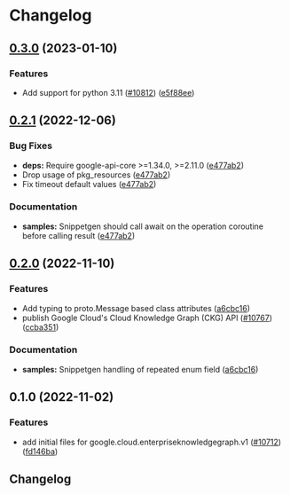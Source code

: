 # Changelog

## [0.3.0](https://github.com/googleapis/google-cloud-python/compare/google-cloud-enterpriseknowledgegraph-v0.2.1...google-cloud-enterpriseknowledgegraph-v0.3.0) (2023-01-10)


### Features

* Add support for python 3.11 ([#10812](https://github.com/googleapis/google-cloud-python/issues/10812)) ([e5f88ee](https://github.com/googleapis/google-cloud-python/commit/e5f88eebd47c677850d61ddc3774532723f5505e))

## [0.2.1](https://github.com/googleapis/google-cloud-python/compare/google-cloud-enterpriseknowledgegraph-v0.2.0...google-cloud-enterpriseknowledgegraph-v0.2.1) (2022-12-06)


### Bug Fixes

* **deps:** Require google-api-core &gt;=1.34.0, >=2.11.0  ([e477ab2](https://github.com/googleapis/google-cloud-python/commit/e477ab2581f44b540051dd201b9f543a30044833))
* Drop usage of pkg_resources ([e477ab2](https://github.com/googleapis/google-cloud-python/commit/e477ab2581f44b540051dd201b9f543a30044833))
* Fix timeout default values ([e477ab2](https://github.com/googleapis/google-cloud-python/commit/e477ab2581f44b540051dd201b9f543a30044833))


### Documentation

* **samples:** Snippetgen should call await on the operation coroutine before calling result ([e477ab2](https://github.com/googleapis/google-cloud-python/commit/e477ab2581f44b540051dd201b9f543a30044833))

## [0.2.0](https://github.com/googleapis/google-cloud-python/compare/google-cloud-enterpriseknowledgegraph-v0.1.0...google-cloud-enterpriseknowledgegraph-v0.2.0) (2022-11-10)


### Features

* Add typing to proto.Message based class attributes ([a6cbc16](https://github.com/googleapis/google-cloud-python/commit/a6cbc167835880f9fe31b4030ec5fba69e35b383))
* publish Google Cloud's Cloud Knowledge Graph (CKG) API ([#10767](https://github.com/googleapis/google-cloud-python/issues/10767)) ([ccba351](https://github.com/googleapis/google-cloud-python/commit/ccba3519e2c37d15dc2125cef295b168bae7b799))


### Documentation

* **samples:** Snippetgen handling of repeated enum field ([a6cbc16](https://github.com/googleapis/google-cloud-python/commit/a6cbc167835880f9fe31b4030ec5fba69e35b383))

## 0.1.0 (2022-11-02)


### Features

* add initial files for google.cloud.enterpriseknowledgegraph.v1 ([#10712](https://github.com/googleapis/google-cloud-python/issues/10712)) ([fd146ba](https://github.com/googleapis/google-cloud-python/commit/fd146ba910810a329fd5f286bfd91e87821d4b8d))

## Changelog
